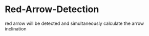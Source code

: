 # Red-Arrow-Detection
red arrow will be detected and simultaneously calculate the arrow inclination
